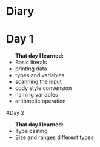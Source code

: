 # Diary
# Day 1
<ul><b>That day I learned:</b> 
  <li> Basic literals </li>
  <li>  printing data</li>
  <li> types and variables</li>
  <li> scanning the input</li>
  <li> cody style convension</li>
  <li> naming variables</li>
  <li> arithmetic operation</li>
</ul>
#Day 2
<ul><b> That day I learned:</b>
  <li> Type casting </li>
  <li>Size and ranges different types</li>
</ul>

